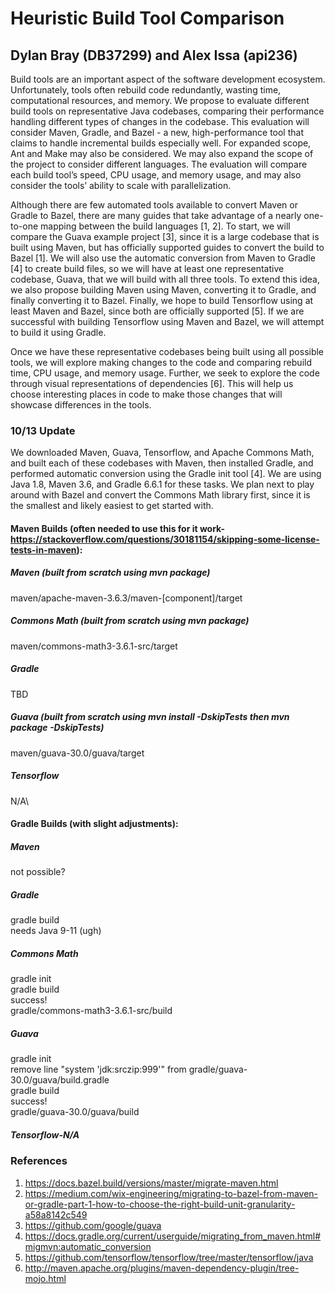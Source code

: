 # Heuristic Build Tool Comparison
## Dylan Bray (DB37299) and Alex Issa (api236)

Build tools are an important aspect of the software development ecosystem. Unfortunately, tools often rebuild code redundantly, wasting time, computational resources, and memory. We propose to evaluate different build tools on representative Java codebases, comparing their performance handling different types of changes in the codebase. This evaluation will consider Maven, Gradle, and Bazel - a new, high-performance tool that claims to handle incremental builds especially well. For expanded scope, Ant and Make may also be considered. We may also expand the scope of the project to consider different languages. The evaluation will compare each build tool’s speed, CPU usage, and memory usage, and may also consider the tools’ ability to scale with parallelization.

Although there are few automated tools available to convert Maven or Gradle to Bazel, there are many guides that take advantage of a nearly one-to-one mapping between the build languages [1, 2]. To start, we will compare the Guava example project [3], since it is a large codebase that is built using Maven, but has officially supported guides to convert the build to Bazel [1]. We will also use the automatic conversion from Maven to Gradle [4] to create build files, so we will have at least one representative codebase, Guava, that we will build with all three tools. To extend this idea, we also propose building Maven using Maven, converting it to Gradle, and finally converting it to Bazel. Finally, we hope to build Tensorflow using at least Maven and Bazel, since both are officially supported [5]. If we are successful with building Tensorflow using Maven and Bazel, we will attempt to build it using Gradle. 

Once we have these representative codebases being built using all possible tools, we will explore making changes to the code and comparing rebuild time, CPU usage, and memory usage. Further, we seek to explore the code through visual representations of dependencies [6]. This will help us choose interesting places in code to make those changes that will showcase differences in the tools.

### 10/13 Update

We downloaded Maven, Guava, Tensorflow, and Apache Commons Math, and built each of these codebases with Maven, then installed Gradle, and performed automatic conversion using the Gradle init tool [4]. We are using Java 1.8, Maven 3.6, and Gradle 6.6.1 for these tasks. We plan next to play around with Bazel and convert the Commons Math library first, since it is the smallest and likely easiest to get started with.

#### Maven Builds (often needed to use this for it work-https://stackoverflow.com/questions/30181154/skipping-some-license-tests-in-maven):
##### Maven (built from scratch using mvn package)
  maven/apache-maven-3.6.3/maven-[component]/target
##### Commons Math (built from scratch using mvn package)
  maven/commons-math3-3.6.1-src/target
##### Gradle
  TBD
##### Guava (built from scratch using mvn install -DskipTests then mvn package -DskipTests)
  maven/guava-30.0/guava/target
##### Tensorflow
  N/A\

#### Gradle Builds (with slight adjustments):
##### Maven
  not possible?
##### Gradle
  gradle build\
  needs Java 9-11 (ugh)
##### Commons Math
  gradle init\
  gradle build\
  success!\
  gradle/commons-math3-3.6.1-src/build
##### Guava
  gradle init\
  remove line "system 'jdk:srczip:999'" from gradle/guava-30.0/guava/build.gradle\
  gradle build\
  success!\
  gradle/guava-30.0/guava/build
##### Tensorflow-N/A

### References
1. https://docs.bazel.build/versions/master/migrate-maven.html
2. https://medium.com/wix-engineering/migrating-to-bazel-from-maven-or-gradle-part-1-how-to-choose-the-right-build-unit-granularity-a58a8142c549
3. https://github.com/google/guava
4. https://docs.gradle.org/current/userguide/migrating_from_maven.html#migmvn:automatic_conversion
5. https://github.com/tensorflow/tensorflow/tree/master/tensorflow/java
6. http://maven.apache.org/plugins/maven-dependency-plugin/tree-mojo.html 
